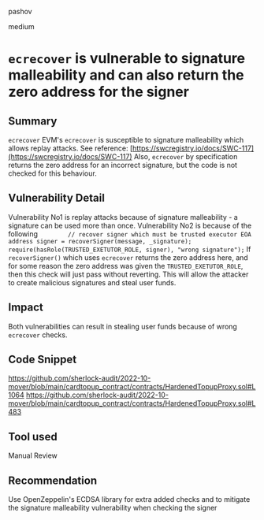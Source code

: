 pashov

medium

# `ecrecover` is vulnerable to signature malleability and can also return the zero address for the signer

## Summary
`ecrecover` 
EVM's `ecrecover` is susceptible to signature malleability which allows replay attacks.
See reference: [https://swcregistry.io/docs/SWC-117](https://swcregistry.io/docs/SWC-117)
Also, `ecrecover` by specification returns the zero address for an incorrect signature, but the code is not checked for this behaviour.

## Vulnerability Detail
Vulnerability No1 is replay attacks because of signature malleability - a signature can be used more than once.
Vulnerability No2 is because of the following 
`        // recover signer which must be trusted executor EOA
        address signer = recoverSigner(message, _signature);
        require(hasRole(TRUSTED_EXETUTOR_ROLE, signer), "wrong signature");`
If `recoverSigner()` which uses `ecrecover` returns the zero address here, and for some reason the zero address was given the `TRUSTED_EXETUTOR_ROLE`, then this check will just pass without reverting. This will allow the attacker to create malicious signatures and steal user funds.

## Impact
Both vulnerabilities can result in stealing user funds because of wrong `ecrecover` checks. 

## Code Snippet
https://github.com/sherlock-audit/2022-10-mover/blob/main/cardtopup_contract/contracts/HardenedTopupProxy.sol#L1064
https://github.com/sherlock-audit/2022-10-mover/blob/main/cardtopup_contract/contracts/HardenedTopupProxy.sol#L483

## Tool used

Manual Review

## Recommendation
Use OpenZeppelin's ECDSA library for extra added checks and to mitigate the signature malleability vulnerability when checking the signer 